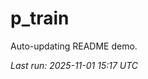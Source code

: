 # p_train

Auto-updating README demo.

<!--START_SECTION:status-->
_Last run: 2025-11-01 15:17 UTC_
<!--END_SECTION:status-->


















































































































































































































































































































































































































































































































































































































































































































































































































































































































































































































































































































































































































































































































































































































































































































































































































































































































